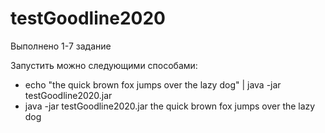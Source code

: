 # testGoodline2020

Выполнено 1-7 задание

Запустить можно следующими способами:
- echo "the quick brown fox jumps over the lazy dog" | java -jar testGoodline2020.jar
- java -jar testGoodline2020.jar the quick brown fox jumps over the lazy dog
